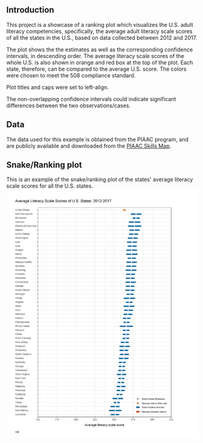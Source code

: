 
## Introduction 

This project is a showcase of a ranking plot which visualizes the U.S. adult literacy competencies, specifically, the average adult literacy scale scores of all the states in the U.S., based on data collected between 2012 and 2017. 

The plot shows the the estimates as well as the corresponding confidence intervals, in descending order. The average literacy scale scores of the whole U.S. is also shown in orange and red box at the top of the plot. Each state, therefore, can be compared to the average U.S. score. The colors were chosen to meet the 508 compliance standard. 

Plot titles and caps were set to left-align. 

The non-overlapping confidence intervals could indicate significant differences between the two observations/cases. 

## Data

The data used for this example is obtained from the PIAAC program, and are publicly available and downloaded from the [PIAAC Skills Map](https://nces.ed.gov/surveys/piaac/skillsmap/).

## Snake/Ranking plot 

This is an example of the snake/ranking plot of the states' average literacy scale scores for all the U.S. states.
![](PIAACplot.png)
